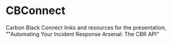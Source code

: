 # CBConnect
Carbon Black Connect links and resources for the presentation, ""Automating Your Incident Response Arsenal: The CBR API"
